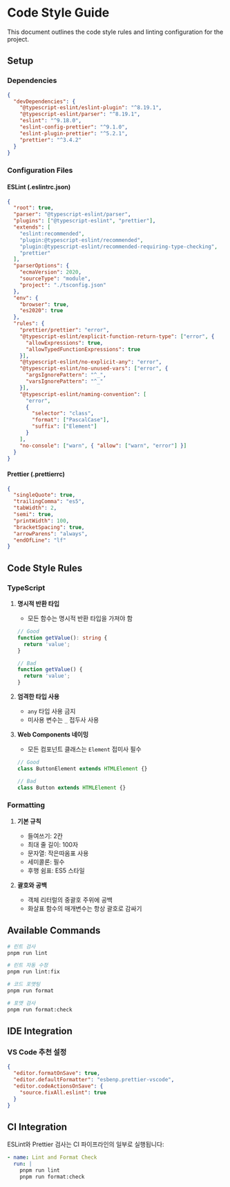 # Code Style Guide

This document outlines the code style rules and linting configuration for the project.

## Setup

### Dependencies
```json
{
  "devDependencies": {
    "@typescript-eslint/eslint-plugin": "^8.19.1",
    "@typescript-eslint/parser": "^8.19.1",
    "eslint": "^9.18.0",
    "eslint-config-prettier": "^9.1.0",
    "eslint-plugin-prettier": "^5.2.1",
    "prettier": "^3.4.2"
  }
}
```

### Configuration Files

#### ESLint (.eslintrc.json)
```json
{
  "root": true,
  "parser": "@typescript-eslint/parser",
  "plugins": ["@typescript-eslint", "prettier"],
  "extends": [
    "eslint:recommended",
    "plugin:@typescript-eslint/recommended",
    "plugin:@typescript-eslint/recommended-requiring-type-checking",
    "prettier"
  ],
  "parserOptions": {
    "ecmaVersion": 2020,
    "sourceType": "module",
    "project": "./tsconfig.json"
  },
  "env": {
    "browser": true,
    "es2020": true
  },
  "rules": {
    "prettier/prettier": "error",
    "@typescript-eslint/explicit-function-return-type": ["error", {
      "allowExpressions": true,
      "allowTypedFunctionExpressions": true
    }],
    "@typescript-eslint/no-explicit-any": "error",
    "@typescript-eslint/no-unused-vars": ["error", {
      "argsIgnorePattern": "^_",
      "varsIgnorePattern": "^_"
    }],
    "@typescript-eslint/naming-convention": [
      "error",
      {
        "selector": "class",
        "format": ["PascalCase"],
        "suffix": ["Element"]
      }
    ],
    "no-console": ["warn", { "allow": ["warn", "error"] }]
  }
}
```

#### Prettier (.prettierrc)
```json
{
  "singleQuote": true,
  "trailingComma": "es5",
  "tabWidth": 2,
  "semi": true,
  "printWidth": 100,
  "bracketSpacing": true,
  "arrowParens": "always",
  "endOfLine": "lf"
}
```

## Code Style Rules

### TypeScript
1. **명시적 반환 타입**
   - 모든 함수는 명시적 반환 타입을 가져야 함
   ```typescript
   // Good
   function getValue(): string {
     return 'value';
   }

   // Bad
   function getValue() {
     return 'value';
   }
   ```

2. **엄격한 타입 사용**
   - `any` 타입 사용 금지
   - 미사용 변수는 `_` 접두사 사용

3. **Web Components 네이밍**
   - 모든 컴포넌트 클래스는 `Element` 접미사 필수
   ```typescript
   // Good
   class ButtonElement extends HTMLElement {}

   // Bad
   class Button extends HTMLElement {}
   ```

### Formatting
1. **기본 규칙**
   - 들여쓰기: 2칸
   - 최대 줄 길이: 100자
   - 문자열: 작은따옴표 사용
   - 세미콜론: 필수
   - 후행 쉼표: ES5 스타일

2. **괄호와 공백**
   - 객체 리터럴의 중괄호 주위에 공백
   - 화살표 함수의 매개변수는 항상 괄호로 감싸기

## Available Commands

```bash
# 린트 검사
pnpm run lint

# 린트 자동 수정
pnpm run lint:fix

# 코드 포맷팅
pnpm run format

# 포맷 검사
pnpm run format:check
```

## IDE Integration

### VS Code 추천 설정
```json
{
  "editor.formatOnSave": true,
  "editor.defaultFormatter": "esbenp.prettier-vscode",
  "editor.codeActionsOnSave": {
    "source.fixAll.eslint": true
  }
}
```

## CI Integration

ESLint와 Prettier 검사는 CI 파이프라인의 일부로 실행됩니다:
```yaml
- name: Lint and Format Check
  run: |
    pnpm run lint
    pnpm run format:check
```